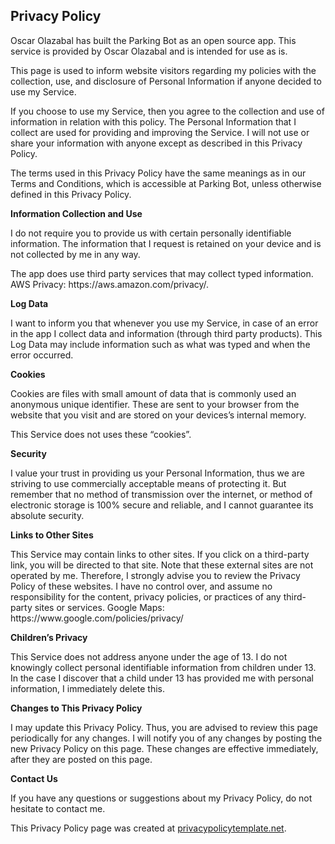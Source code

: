 <html>
<body>
<h2>Privacy Policy</h2>
<p>Oscar Olazabal has built the Parking Bot as an open source app. This service is provided by Oscar Olazabal and is intended
    for use as is.</p>
<p>This page is used to inform website visitors regarding my policies with the collection, use, and
    disclosure of Personal Information if anyone decided to use my Service.</p>
<p>If you choose to use my Service, then you agree to the collection and use of information in
    relation with this policy. The Personal Information that I collect are used for providing and
    improving the Service. I will not use or share your information with anyone except as described
    in this Privacy Policy.</p>
<p>The terms used in this Privacy Policy have the same meanings as in our Terms and Conditions,
    which is accessible at Parking Bot, unless otherwise defined in this Privacy Policy.</p>

<p><strong>Information Collection and Use</strong></p>
<p>I do not require you to provide us with certain
    personally identifiable information.
	The information that I request is retained on your device and is not
    collected by me in any way.</p>
<p>The app does use third party services that may collect typed information. AWS Privacy: https://aws.amazon.com/privacy/.

<p><strong>Log Data</strong></p>
<p>I want to inform you that whenever you use my Service, in case of an error in the app I collect
    data and information (through third party products). This Log Data
    may include information such as what was typed and when the error occurred.</p>

<p><strong>Cookies</strong></p>
<p>Cookies are files with small amount of data that is commonly used an anonymous unique identifier.
    These are sent to your browser from the website that you visit and are stored on your devices’s
    internal memory.</p>
<p>This Service does not uses these “cookies”.</p>

<p><strong>Security</strong></p>
<p> I value your trust in providing us your Personal Information, thus we are striving to use
    commercially acceptable means of protecting it. But remember that no method of transmission over
    the internet, or method of electronic storage is 100% secure and reliable, and I cannot
    guarantee its absolute security.</p>

<p><strong>Links to Other Sites</strong></p>
<p>This Service may contain links to other sites. If you click on a third-party link, you will be
    directed to that site. Note that these external sites are not operated by me. Therefore, I
    strongly advise you to review the Privacy Policy of these websites. I have no control over, and
    assume no responsibility for the content, privacy policies, or practices of any third-party
    sites or services. Google Maps: https://www.google.com/policies/privacy/</p>

<p><strong>Children’s Privacy</strong></p>
<p>This Service does not address anyone under the age of 13. I do not knowingly collect personal
    identifiable information from children under 13. In the case I discover that a child under 13
    has provided me with personal information, I immediately delete this.</p>

<p><strong>Changes to This Privacy Policy</strong></p>
<p>I may update this Privacy Policy. Thus, you are advised to review this page
    periodically for any changes. I will notify you of any changes by posting the new Privacy Policy
    on this page. These changes are effective immediately, after they are posted on this page.</p>

<p><strong>Contact Us</strong></p>
<p>If you have any questions or suggestions about my Privacy Policy, do not hesitate to contact
    me.</p>
<p>This Privacy Policy page was created at <a href="https://privacypolicytemplate.net"
                                              target="_blank">privacypolicytemplate.net</a>.</p>
</body>
</html>